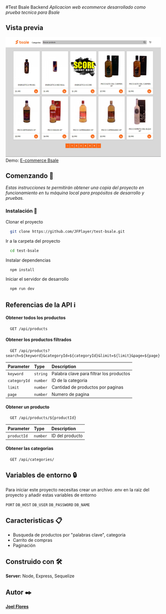 #Test Bsale Backend
_Aplicacion web ecommerce desarrollado como prueba tecnica para Bsale_

## Vista previa 
[![](/preview-bsale.jpg)](https://test-bsale-joel-flores.herokuapp.com/)
Demo: [E-commerce Bsale](https://test-bsale-joel-flores.herokuapp.com/)

## Comenzando 🚀
_Estas instrucciones te permitirán obtener una copia del proyecto en funcionamiento en tu máquina local para propósitos de desarrollo y pruebas._

### Instalación 🔧

Clonar el proyecto
```bash
  git clone https://github.com/JFPlayer/test-bsale.git
```
Ir a la carpeta del proyecto
```bash
  cd test-bsale
```
Instalar dependencias
```bash
  npm install
```
Iniciar el servidor de desarrollo
```bash
  npm run dev
```

## Referencias de la API :information_source:

#### Obtener todos los productos
```http
  GET /api/products
```

#### Obtener los productos filtrados
```http
  GET /api/products?search=${keyword}&categoryId=${categoryId}&limit=${limit}&page=${page}
```

| Parameter | Type     | Description                |
| :-------- | :------- | :------------------------- |
| `keyword` | `string` |  Palabra clave para filtrar los productos |
| `categoryId` | `number` |  ID de la categoria |
| `limit` | `number` |  Cantidad de productos por paginas |
| `page` | `number` |  Numero de pagina |

#### Obtener un producto
```http
  GET /api/products/${productId}
```
| Parameter | Type     | Description                |
| :-------- | :------- | :------------------------- |
| `productId` | `number` |  ID del producto |
#### Obtener las categorias
```http
  GET /api/categories/
```

## Variables de entorno :lock:
Para iniciar este proyecto necesitas crear un archivo .env en la raiz del proyecto y añadir estas variables de entorno

`PORT`
`DB_HOST`
`DB_USER`
`DB_PASSWORD`
`DB_NAME`

## Caracteristicas 📋
- Busqueda de productos por "palabras clave", categoria
- Carrito de compras
- Paginación


## Construido con 🛠️
**Server:** Node, Express, Sequelize

## Autor ✒️
**[Joel Flores](https://www.linkedin.com/in/joel-flores-7801/)**
